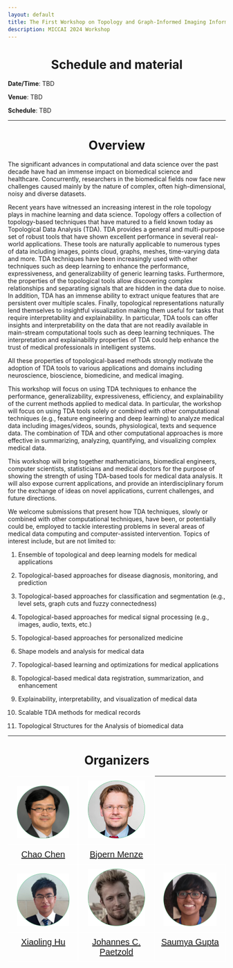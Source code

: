 ```yaml
---
layout: default
title: The First Workshop on Topology and Graph-Informed Imaging Informatics
description: MICCAI 2024 Workshop
---
```


<h1 style="text-align: center;">Schedule and material</h1>

**Date/Time**: TBD

**Venue**: TBD

**Schedule**: TBD

* * *

<h1 style="text-align: center;">Overview</h1>

The significant advances in computational and data science over the past decade have had an immense impact on biomedical science and healthcare. Concurrently, researchers in the biomedical fields now face new challenges caused mainly by the nature of complex, often high-dimensional, noisy and diverse datasets.

Recent years have witnessed an increasing interest in the role topology plays in machine learning and data science. Topology offers a collection of topology-based techniques that have matured to a field known today as Topological Data Analysis (TDA). TDA provides a general and multi-purpose set of robust tools that have shown excellent performance in several real-world applications. These tools are naturally applicable to numerous types of data including images, points cloud, graphs, meshes, time-varying data and more. TDA techniques have been increasingly used with other techniques such as deep learning to enhance the performance, expressiveness, and generalizability of generic learning tasks. Furthermore, the properties of the topological tools allow discovering complex relationships and separating signals that are hidden in the data due to noise. In addition, TDA has an immense ability to extract unique features that are persistent over multiple scales. Finally, topological representations naturally lend themselves to insightful visualization making them useful for tasks that require interpretability and explainability. In particular, TDA tools can offer insights and interpretability on the data that are not readily available in main-stream computational tools such as deep learning techniques. The interpretation and explainability properties of TDA could help enhance the trust of medical professionals in intelligent systems.

All these properties of topological-based methods strongly motivate the adoption of TDA tools to various applications and domains including neuroscience, bioscience, biomedicine, and medical imaging.

This workshop will focus on using TDA techniques to enhance the performance, generalizability, expressiveness, efficiency, and explainability of the current methods applied to medical data. In particular, the workshop will focus on using TDA tools solely or combined with other computational techniques (e.g., feature engineering and deep learning) to analyze medical data including images/videos, sounds, physiological, texts and sequence data. The combination of TDA and other computational approaches is more effective in summarizing, analyzing, quantifying, and visualizing complex medical data.

This workshop will bring together mathematicians, biomedical engineers, computer scientists, statisticians and medical doctors for the purpose of showing the strength of using TDA-based tools for medical data analysis. It will also expose current applications, and provide an interdisciplinary forum for the exchange of ideas on novel applications, current challenges, and future directions.

We welcome submissions that present how TDA techniques, slowly or combined with other computational techniques, have been, or potentially could be, employed to tackle interesting problems in several areas of medical data computing and computer-assisted intervention. Topics of interest include, but are not limited to:

1. Ensemble of topological and deep learning models for medical applications

2. Topological-based approaches for disease diagnosis, monitoring, and prediction

3. Topological-based approaches for classification and segmentation (e.g., level sets, graph cuts and fuzzy connectedness)

4. Topological-based approaches for medical signal processing (e.g., images, audio, texts, etc.)

5. Topological-based approaches for personalized medicine

6. Shape models and analysis for medical data

7. Topological-based learning and optimizations for medical applications

8. Topological-based medical data registration, summarization, and enhancement

9. Explainability, interpretability, and visualization of medical data

10. Scalable TDA methods for medical records

11. Topological Structures for the Analysis of biomedical data
* * *

<h1 style="text-align: center;">Organizers</h1>

<style type="text/css">
.tg  {border-collapse:collapse;border-spacing:0;}
.tg td{border-color:#ffffff;border-style:solid;border-width:1px;font-family:Arial, sans-serif;font-size:20px;
  overflow:hidden;padding:10px 5px;word-break:normal;}
.tg th{border-color:#ffffff;border-style:solid;border-width:1px;font-family:Arial, sans-serif;font-size:20px;
  font-weight:normal;overflow:hidden;padding:10px 5px;word-break:normal;}
.tg .tg-pb0m{border-color:#ffffff;text-align:center;vertical-align:bottom}
.tg .tg-c3ow{border-color:#ffffff;text-align:center;vertical-align:top}
</style>

<table class="tg">
<tbody>
  <tr>
    <td class="tg-pb0m"><img src="/imgs/circle-cc.png" width="80%"></td>
    <td class="tg-pb0m"><img src="/imgs/circle-bm.png" width="80%"></td>
  </tr>
  <tr>
    <td class="tg-c3ow"><a href="https://chaochen.github.io/">Chao Chen</a></td>
    <td class="tg-c3ow"><a href="https://www.dqbm.uzh.ch/en/research/menze.html">Bjoern Menze</a></td>
  </tr>
  <tr>
    <td class="tg-pb0m"><img src="/imgs/circle-xh.png" width="80%"></td>
    <td class="tg-pb0m"><img src="/imgs/circle-jp.png" width="80%"></td>
    <td class="tg-pb0m"><img src="/imgs/circle-sg.png" width="80%"></td>
  </tr>
  <tr>
    <td class="tg-c3ow"><a href="https://huxiaoling.github.io/">Xiaoling Hu</a></td>
    <td class="tg-c3ow"><a href="https://scholar.google.de/citations?user=7Bv7PmgAAAAJ&hl=de">Johannes C. Paetzold</a></td>
    <td class="tg-c3ow"><a href="https://saumya-gupta-26.github.io/">Saumya Gupta</a></td>
  </tr>
</tbody>
</table>


